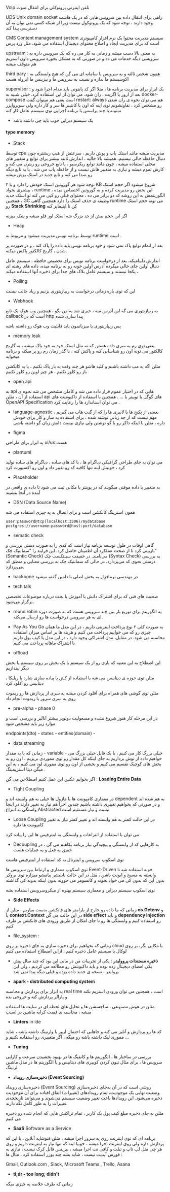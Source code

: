 
VoIp تلفن اینترنی پروتوکلی برای انتقال صوت

UDS Unix domain socket  راهی برای انتقال داده بین سرویس هایی که در یک هاست وجود دارند ، توجه شود که یک پروتوکول نیست زیرا از شبکه کسی نمی توان به آن دسترسی پیدا کند

CMS Content management system سیستم مدیریت محتوا یک نرم افزار کامپیوتری است که برای مدیریت ایجاد و اصلاح محتوای دیجیتال استفاده می شود. مثل ورد پرس

upstream : به معنی بالا دست میشه و زمانی به کار می ره که یک سرویس داره به سرویسی دیگه خدمات می ده و در صورتی که به مشکل بخوره  سرویس داون استریم هم متوقف میشه

third pary : همون شخص ثالثه و به سرویس یا سامانه ای می گن که هیچ وابستگی به اکوسیستم ما نداره و نسبت به سرویس ما و بیزینس ما ایزوله هست

supervisor : یک ابزار برای مدیریت برنامه ها ، مثلا اگر کد پایتونی باید مدام اجرا شود و بعد از  ارور یا اگزیت ، ران شود. می توان از این استفاده کرد. خیلی شبیه به docker-compose  است یعنی هم میتوان گفت restart: always هم می توان نحوه ی ران شدن رو مشخص کرد ، تفاوتشونم توی اینه که اون با کانتینر ها سر و کار داره ولی سوپروایزر میتونه با چند پراسس یا برنامه اجرایی توی سیستم عامل کار کنه




+ یک سیستم دیزاین خوب باید چی داشته باشه


#### type memory

+ Stack 

توسط cpu مدیریت میشه مانند استک پاپ و پوش داریم ، سرعتش از هیپ ریشتره چون دنبال حافظه خالی نیستیم، همیشه بالا خالیه ، اندازش ثابته
بیشتر برای توابع و متغییر های محلی استفاده میشه ، چون مانند توابع ریکرسیو ، یا تابع خروجی رو ریترن می کنه و کارش تموم میشه و نیازی به متغییر هاش نیست و از حافظه پاپ می شه ، یا یه تابع دیگه رو صدا می کنه و تابع جدید در استک پوش میشه

توجه شود هر گوروتین استک خودش را دارد و با ۲ KB شروع میشود اگر حجم استک بیشتری بخواد ، runtime این بخش رو مدیریت کرده و به گوروتین اختصاص میده ، الگوریتمش به این روشه که دو برابر می ده ، محتوای قبلی رو کپی می کنه تو استک جدید ، همچنین GC وظیفه ی حذف استک را دارد همچنین گاهی runtime  می تونه حجم استک رو **Stack Shrinking** کن تا اپتیمایز کنه

اگر این حجم بیش از حد بزرگ شه  استک اور فلو میشه و پنیک میزنه
+ Heap 

توسط برنامه نویس مدیریت میشود و مربوط به runtime است . 

بعد از اتمام توابع پاک نمی شود و خود برنامه نویس باید داده را پاک کند ، و در صورت پر شدن ، گاربج کالکتور پاکش میکنه.

اندازش داینامیکه. بعد از درخواست برنامه نویس برای تخصیص حافظه ، سیستم عامل دنبال اولین جای خالی میگرده  آدرس اولین خونه رو به برنامه میده، داده های رشته ای یکجا نیستند و سیستم عامل بلاک های جدا برای ذخیره آنها استفاده میکند ،

+ Polling

این که توی بازه زمانی درخواست به ریپازیتوری بزنیم و زیاد جالب نیست

+ Webhook

به ریپازیتوری می گه این آدرس منه ، خبری شد به من بگو ، همچنین وب هوک یک تابع callback است که در http پیدا سازی شده

پس ریپازیتوری یا میزبانمون باید قابلیت وب هوک رو داشته باشه


+ memory leak

یعنی توی رم یه سری داده هستن که نه مثل استک خود به خود پاک میشه ، نه گاربج کالکتور می تونه اون رو شناسایی کنه و پاکش کنه ، با گذر زمان رم رو پر میکنه و برنامه میخوابه

مثلن اگه یه مپ داشته باشیم و کلید هاشو هر چند وقت یه بار پاک نکنیم ، یا یه کانکشن باز رو کلوز نکنیم ، هر چیز اوپن رو کلوز نکنیم


+ open api

به api هایی که در اختیار عموم قرار داده می شه و کاملن مشخص می شه نحوه ی استفاده از آن  ، مثلن api های گوگل یا توییتر یا ... . همچنین با استفاده از داکیومنت های OpenAPI Specification می توان استاندارد ها را رعایت کرد .

+ language-agnostic
بعضی از پکیج ها یا لایبری ها را که از گیت هاب می گیریم ، مهم نیست که از چه زبانی نوشته شده ، برای استفاده یه ساز و کار برای خودش داره ، مثلن با اینکه داکر رو با گو نوشتن ولی نیازی نیست دانش زبان گو داشته باشی

+ figma

یه ابزار برای طراحی ui/ux  هست

+ plantuml

می توان به جای طراحی گرافیکی دیاگرام ها ، با کد های ساده ، دیاگرام های ساده تولید کرد ، خوبیش اینه تنها کافیه کد رو تغییر داد و اون رو اکسپورت کرد

+ Placeholder

به متغییر یا داده موقتی میگویند که در پوینتر یا مکانی ثبت می شود تا داده ی واقعی در آینده در آنجا بنشیند

+ DSN (Data Source Name)

همون استرینگ کانکشن است و برای اتصال به یه چیزی استفاده می شه
```
user:password@tcp(localhost:3306)/mydatabase
postgres://username:password@host:port/database
```

+ sematic check

گاهی اوقات در طول توسعه برنامه نیاز است که کدی را به صورت دستی بررسی و بازبینی کرد تا از صحت عملکرد آن اطمینان حاصل کرد. این فرایند را "سمانتیک چک" (Semantic Check) می‌نامند.
در حقیقت سینتکست چک (Syntax Check) به بررسی درستی نحوی کد می‌پردازد، در حالی که سمانتیک چک به بررسی معنایی و منطق
 کد می‌پردازد.

+ backbone
در مهندسی نرمافزار به بخش اصلی یا دامین گفته میشود

+ tech talk

صحبت های فنی که برای اشتراک دانش یا آموزش یا بحث درباره موضوعات تخصصی برگزار می‌شود.

+ round robin
یه الگوریتم برای توزیع بار بین چند سرویس هست که به صورت دوره ای به هر سرویس درخواست ها رو ارسال می‌کنه.

+ Pay As You Go
به صورت کلی ۲ نوع پرداخت اینترنتی داریم ، در این مدل ما همان چیزی رو که می خواییم پرداخت می کنیم
 و هزینه ها بر اساس میزان استفاده محاسبه می شود. در مقابل، مدل اشتراکی وجود دارد ، در این مدل یا کیف پول داریم یا اشتراک ماهانه پرداخت می کنیم

+ offload

این اصطلاح به این معنیه که باری رو از یک سیستم یا یک بخش بر روی سیستم یا بخش دیگر بیندازیم


مثلن توی حوزه ی دیتابیس می شه با استفاده از کش یا پیاده سازی شارد یا رپلیکا  ، دیتابیس رو آفلود کرد

مثلن توی گوشی های همراه برای آفلود کردن میشه یه سری از پردازش ها رو ریموت روی یه سری سرور یا ریموت انجام داد

+ pre-alpha - phase 0

در این مرحله کار هنوز شروع نشده و مسعولیت دولوپر بیشتر آنالیز و بررسی است و موارد زیر باید مشخص شود

endpoints(dto) - states - entities(domain) - 

+ data streaming

زمانی که با یه مقدار - variable -  خیلی بزرگ کار می کنیم ، یا یک فایل خیلی بزرگ می خواهیم داده از توش برداریم به جای اینکه کل مقدار رو توی مموردی بریزیم  ، اون رو به بخش های کوچیک تقسیم می کنیم و بخشی از اون رو توی مموری لود می کنیم ، به این میگن دیتا استریمینگ . 

اگر بخوایم عکس این عمل کنیم اصطلاحن می گن : **Loading Entire Data**


+ Tight Coupling

در معماری کامپوننت ها یا ماژول ها خیلی به هم وابسته اند و dependent به هم شده اند و در صورتی که بخواهیم تغییری داشته باشیم چندین اجزا هم نیاز به تغییر دارند در اینجا واستگی  به انتزاع  Abstracted نیست و نیاز مستقیم است

+ Loose Coupling
در این حالت کمتر به هم وابسته اند و تغییر کمتر نیاز به تغییر کامپوننت ها داره

می توان با استفاده از انتزاعات و وابستگی به اینترفیس ها این را پیاده کرد

+ Decoupling 
به کارهایی که از وابستگی و پیچیدگی نیاز برنامه بکاهیم می گن ، در حقیق یه فعل و یه عملیات هست

توی اسکوپ سرویس و اینترنال یه کد  استفاده از اینترفیس هاست

توی اسکوپ معماری و ارتباط بین سرویس ها  Event-Driven  خوبه استفاده شه تا وابسته به مسیج و ایونت باشن  ، مثل در این حالت پابلیشر پیامشو میزاره توی بروکر بدون این که بدون کی می خواد بخونه و کانسومر می خوونه بدون اینکه بدونه کی گذاشته

توی اسکوپ سیستم دیزاین و معماری سیستم بهتره از میکروسرویس استفاده بشه


+ **Side Effects**

 زمانی که ما داده رو خارج از پارامتر های فانکشن بدست میاریم ، مثلن از  **os.Getenv** و یا **context.Context**  در این حالت می گن  **side effect**  و باید **dependency injection**  رو استفاده کنیم و وابستگی ها رو تا جای امکان از طریق ورودی های فانکشن  بر طرف کنیم



+ file_system :

زمانی که بخواهیم برای ذخیره سازی به جای ذخیره بر روی cloud یا مکانی یگر، بر روی لوکال یا سیستم عامل ذخیره کنیم ، ازاین اصطلاح استفاده می کنیم

+ **ذخیره مستندات پرووایدر** : یکی از تجربیات من در مانی این بود که چند سال پیش یکی امضای دیجیتال زده بوده و باید داکیونتش رو مطالعه می کردیم ، ولی این پروایدر ، نسخه ی جدید داده بوده و قبلی دیگه پیدا نمی شد

+ **apark - distributed computing system**

یه ابزار برای پردازش و محاسبه real time است ، همچنین می توان ورودی استریم بکنه و پارالر پردازش کنه و خروجی بده 

مثلن در هوش مصنوعی ، ساجسشن ها و تحلیل های لحظه ای در سایت ها استفاده میشه ، محاسبه ی قیمت کرایه ماشین در اسنپ 


+ **Linters** in ide

کد ها رو پردازش و آنلیز می کنه و جاهایی که احتمال ارور یا وارنینگ داشته باشه ، شاید مموری لیک داشته باشه رو میگه ، اگر متغییری رو استفاده نکنیم و ...

+ **Tuning**

بررسی در ساختار ها ، الگوریتم ها و کانفیگ ها در بهبود بخشیدن سرعت و کارایی سرویس ها ، برای مثال تیون کردن کوییری های دیتابیس و یا الگوریتم ها در مدل ماشین لرنینگ

+ **ذخیره‌سازی رویداد (Event Sourcing)**

ذخیره‌سازی رویداد (Event Sourcing) روشی است که در آن به‌جای ذخیره‌سازی وضعیت نهایی یک موجودیت، تمام رویدادهای (تغییرات) اتفاق افتاده برای آن موجودیت ذخیره می‌شود. این رویدادها باعث تغییر وضعیت سیستم می‌شوند و می‌توانند تاریخچه‌ی تغییرات را به طور کامل نگه دارند.

مثلن به جای ذخیره مبلغ کیف پول یک کاربر ، تمام تراکنش هایی که انجام شده رو ذخیره می کنیم


+ **SaaS** Software as a Service

برنامه ای که توی اینترنت روی یه سرور اجرا میشه ، مثلن فتوشاپه آنلاین ، با این که پردازش داره ولی روی اینترنت اجرا میشه ، خوبیا اینه که تنها نیاز به اینترنت داریم و روی هر چی مثل لپ تاپ و تبلت و کافی نت اجرا میشه ، بیزینس قابل کرک نیست ، نیازی به فورس آپدیت نیست ، شاید بشه چند یوزر استفاده کرد ، مثال ها :

Gmail, Outlook.com , Slack, Microsoft Teams , Trello, Asana


+ **tl;dr - too long; didn't**

زمانی که طرف خلاصه یه چیزی میگه